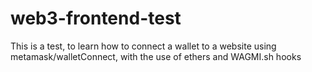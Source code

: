# web3-frontend-test

This is a test, to learn how to connect a wallet to a website using metamask/walletConnect, with the use of ethers and WAGMI.sh hooks

